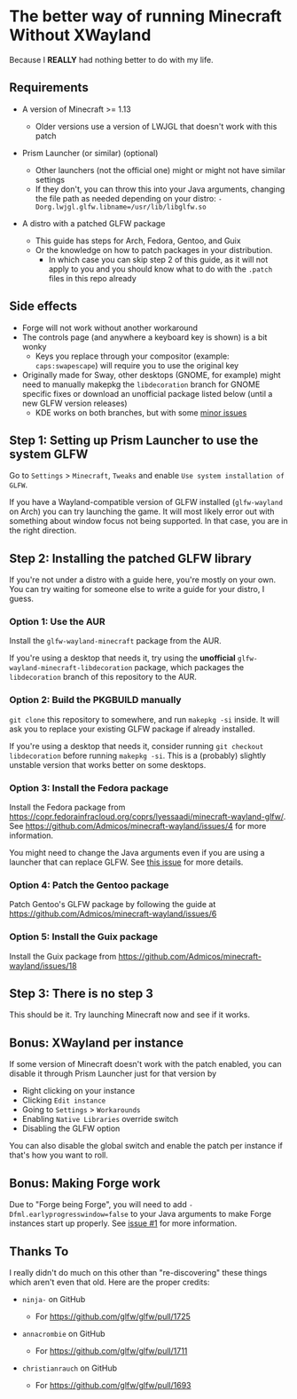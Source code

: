 # The better way of running Minecraft Without XWayland

Because I **REALLY** had nothing better to do with my life.

## Requirements

- A version of Minecraft >= 1.13

  - Older versions use a version of LWJGL that doesn't work with this patch

- Prism Launcher (or similar) (optional)

  - Other launchers (not the official one) might or might not have similar settings
  - If they don't, you can throw this into your Java arguments, changing the file
    path as needed depending on your distro:
    `-Dorg.lwjgl.glfw.libname=/usr/lib/libglfw.so`

- A distro with a patched GLFW package

  - This guide has steps for Arch, Fedora, Gentoo, and Guix
  - Or the knowledge on how to patch packages in your distribution.
    - In which case you can skip step 2 of this guide, as it will not apply to you
      and you should know what to do with the `.patch` files in this repo already

## Side effects

- Forge will not work without another workaround
- The controls page (and anywhere a keyboard key is shown) is a bit wonky
  - Keys you replace through your compositor (example: `caps:swapescape`) will
    require you to use the original key
- Originally made for Sway, other desktops (GNOME, for example) might need to
  manually makepkg the `libdecoration` branch for GNOME specific fixes or download
  an unofficial package listed below (until a new GLFW version releases)
  - KDE works on both branches, but with some [minor issues](https://github.com/Admicos/minecraft-wayland/issues/8#issuecomment-997155245)

## Step 1: Setting up Prism Launcher to use the system GLFW

Go to `Settings` > `Minecraft`, `Tweaks` and enable `Use system installation of GLFW`.

If you have a Wayland-compatible version of GLFW installed (`glfw-wayland` on
Arch) you can try launching the game. It will most likely error out with
something about window focus not being supported. In that case, you are in the
right direction.

## Step 2: Installing the patched GLFW library

If you're not under a distro with a guide here, you're mostly on your own.
You can try waiting for someone else to write a guide for your distro, I guess.

### Option 1: Use the AUR

Install the `glfw-wayland-minecraft` package from the AUR.

If you're using a desktop that needs it, try using the **unofficial**
`glfw-wayland-minecraft-libdecoration` package, which packages the
`libdecoration` branch of this repository to the AUR.

### Option 2: Build the PKGBUILD manually

`git clone` this repository to somewhere, and run `makepkg -si` inside. It will
ask you to replace your existing GLFW package if already installed.

If you're using a desktop that needs it, consider running `git checkout libdecoration`
before running `makepkg -si`. This is a (probably) slightly unstable version that
works better on some desktops.

### Option 3: Install the Fedora package

Install the Fedora package from https://copr.fedorainfracloud.org/coprs/lyessaadi/minecraft-wayland-glfw/.
See https://github.com/Admicos/minecraft-wayland/issues/4 for more information.

You might need to change the Java arguments even if you are using a launcher that
can replace GLFW. See [this issue](https://github.com/Admicos/minecraft-wayland/issues/14)
for more details.

### Option 4: Patch the Gentoo package

Patch Gentoo's GLFW package by following the guide at https://github.com/Admicos/minecraft-wayland/issues/6

### Option 5: Install the Guix package

Install the Guix package from https://github.com/Admicos/minecraft-wayland/issues/18

## Step 3: There is no step 3

This should be it. Try launching Minecraft now and see if it works.

## Bonus: XWayland per instance

If some version of Minecraft doesn't work with the patch enabled, you can
disable it through Prism Launcher just for that version by

- Right clicking on your instance
- Clicking `Edit instance`
- Going to `Settings` > `Workarounds`
- Enabling `Native Libraries` override switch
- Disabling the GLFW option

You can also disable the global switch and enable the patch per instance if
that's how you want to roll.

## Bonus: Making Forge work

Due to "Forge being Forge", you will need to add
`-Dfml.earlyprogresswindow=false` to your Java arguments to make Forge instances
start up properly. See [issue #1](https://github.com/Admicos/minecraft-wayland/issues/1)
for more information.

## Thanks To

I really didn't do much on this other than "re-discovering" these things which
aren't even that old. Here are the proper credits:

- `ninja-` on GitHub

  - For https://github.com/glfw/glfw/pull/1725

- `annacrombie` on GitHub

  - For https://github.com/glfw/glfw/pull/1711

- `christianrauch` on GitHub

  - For https://github.com/glfw/glfw/pull/1693

